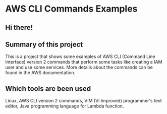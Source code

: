 # AWS CLI Commands Examples

## Hi there!

## Summary of this project

This is a project that shows some examples of AWS CLI (Command Line Interface) version 2 commands that perform some tasks like creating a IAM user and use some services. More details about the commands can be found in the AWS documentation.

## Which tools are been used

Linux, AWS CLI version 2 commands, VIM (Vi Improved) programmer's text editor, Java programming language for Lambda function.
